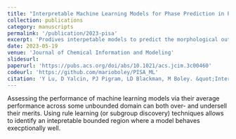 ```yaml
---
title: "Interpretable Machine Learning Models for Phase Prediction in Polymerization-Induced Self-Assembly"
collection: publications
category: manuscripts
permalink: '/publication/2023-pisa' 
excerpt: 'Prodives interpetable models to predict the morphological outcome of polymerization-induced self-assemblies with a performance that suffices to reduce time-consuming experimentations by practitioners.'
date: 2023-05-19
venue: 'Journal of Chemical Information and Modeling'
slidesurl: 
paperurl: 'https://pubs.acs.org/doi/abs/10.1021/acs.jcim.3c00460'
codeurl: 'https://github.com/marioboley/PISA_ML'
citation: 'Y Lu, D Yalcin, PJ Pigram, LD Blackman, M Boley. &quot;Interpretable machine learning models for phase prediction in polymerization-induced self-assembly.&quot; <i>Journal of Chemical Information and Modeling</i> 63, no. 11 (2023): 3288-3306.
---
```


Assessing the performance of machine learning models via their average performance across some unbounded domain can both over- and undersell their merits. 
Using rule learning (or subgroup discovery) techniques allows to identify an intepretable bounded region where a model behaves execptionally well.
